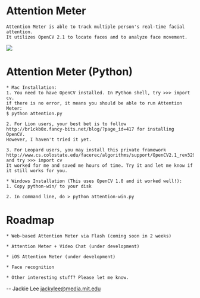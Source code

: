 Attention Meter
===============

	Attention Meter is able to track multiple person's real-time facial attention.
	It utilizes OpenCV 2.1 to locate faces and to analyze face movement.
[![](https://github.com/jackylee0424/Attention-Meter/raw/master/attention.jpg)](https://github.com/jackylee0424/Attention-Meter/raw/master/attention.jpg)

Attention Meter (Python)
===============

	* Mac Installation:
	1. You need to have OpenCV installed. In Python shell, try >>> import cv.
	if there is no error, it means you should be able to run Attention Meter: 
	$ python attention.py
	
	2. For Lion users, your best bet is to follow 
	http://br1ckb0x.fancy-bits.net/blog/?page_id=417 for installing OpenCV. 		
	However, I haven't tried it yet.

	3. For Leopard users, you may install this private framework 
	http://www.cs.colostate.edu/facerec/algorithms/support/OpenCV2.1_rev3291_MacOS10.6.pkg
	and try >>> import cv 
	It worked for me and saved me hours of time. Try it and let me know if 	it still works for you. 

	* Windows Installation (This uses OpenCV 1.0 and it worked well!):
	1. Copy python-win/ to your disk

	2. In command line, do > python attention-win.py

Roadmap
===============
	* Web-based Attention Meter via Flash (coming soon in 2 weeks)
	
	* Attention Meter + Video Chat (under development)
	
	* iOS Attention Meter (under development)
	
	* Face recognition
	
	* Other interesting stuff? Please let me know.

--
Jackie Lee
jackylee@media.mit.edu
